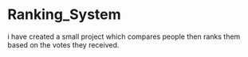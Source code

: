 # Ranking_System
i have created a small project which compares people then ranks them based on the votes they received.
